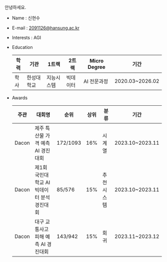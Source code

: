 안녕하세요.  

- Name : 신현수
- E-mail : 2091126@hansung.ac.kr 
- Interests : AGI
- Education
 
  |학력|기관|1트랙|2트랙|Micro Degree|기간|
  |---|---|---|---|---|---|
  |학사|한성대학교|지능시스템|빅데이터|AI 전문과정|2020.03~2026.02|

- Awards

  |주관|대회명|순위|상위|분류|기간|
  |---|------|----|----|---|---|
  |Dacon|제주 특산물 가격 예측 AI 경진대회|172/1093|16%|시계열|2023.10~2023.11|
  |Dacon|제1회 국민대학교 AI빅데이터 분석 경진대회|85/576|15%|추천시스템|2023.10~2023.11|
  |Dacon|대구 교통사고 피해 예측 AI 경진대회|143/942|15%|회귀|2023.11~2023.12|

